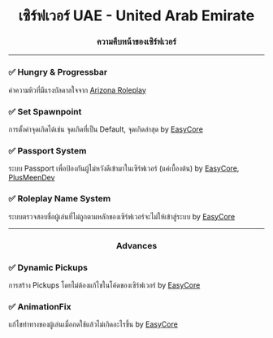 <h1 align="center">เซิร์ฟเวอร์ UAE - United Arab Emirate</h1>
<h3 align="center">ความคืบหน้าของเซิร์ฟเวอร์</h3>

<hr>
<h3 align="left">✅ Hungry & Progressbar</h3>
<p>ค่าความหิวที่มีแรงบัลดาลใจจาก <a href="https://arizona-rp.com">Arizona Roleplay</a></p>
<h3 align="left">✅ Set Spawnpoint</h3>
<p>การตั้งค่าจุดเกิดได้เช่น จุดเกิดที่เป็น Default, จุดเกิดล่าสุด by <a href="https://github.com/exsycore">EasyCore</a></p>
<h3 align="left">✅ Passport System</h3>
<p>ระบบ Passport เพื่อป้องกันผู้ไม่หวังดีเข้ามาในเซิร์ฟเวอร์ (แค่เบื้องต้น) by <a href="https://github.com/exsycore">EasyCore</a>, <a href="https://github.com/PlusMeenDev">PlusMeenDev</a></p>
<h3 align="left">✅ Roleplay Name System</h3>
<p>ระบบตรวจสอบชื่อผู้เล่นที่ไม่ถูกตามหลักของเซิร์ฟเวอร์จะไม่ให้เข้าสู่ระบบ by <a href="https://github.com/exsycore">EasyCore</a></p>
<hr>
<h3 align="center">Advances</h3>
<h3 align="left">✅ Dynamic Pickups</h3>
<p>การสร้าง Pickups โดยไม่ต้องแก้ไขในโค้ดของเซิร์ฟเวอร์ by <a href="https://github.com/exsycore">EasyCore</a></p>
<h3 align="left">✅ AnimationFix</h3>
<p>แก้ไขท่าทางของผู้เล่นเมื่อกดใช้แล้วไม่เกิดอะไรขึ้น by <a href="https://github.com/exsycore">EasyCore</a></p>
<br>
